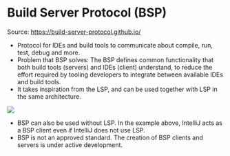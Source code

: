# Build Server Protocol (BSP)

Source: <https://build-server-protocol.github.io/>

- Protocol for IDEs and build tools to communicate about compile, run, test, debug and more.
- Problem that BSP solves: The BSP defines common functionality that both build tools (servers) and IDEs (client) understand, to reduce the effort required by tooling developers to integrate between available IDEs and build tools.
- It takes inspiration from the LSP, and can be used together with LSP in the same architecture.

![](https://i.imgur.com/q4KEas9.png)

- BSP can also be used without LSP. In the example above, IntelliJ acts as a BSP client even if IntelliJ does not use LSP.
- BSP is not an approved standard. The creation of BSP clients and servers is under active development.
